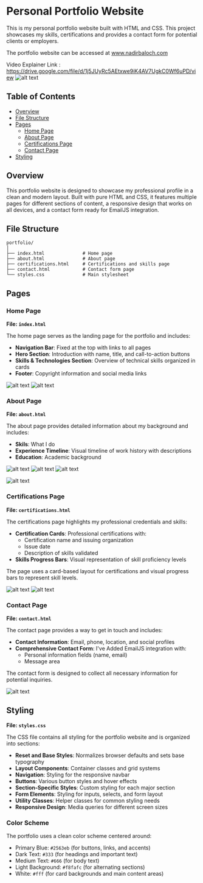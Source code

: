 # Personal Portfolio Website

This is my  personal portfolio website built with HTML and CSS. This project showcases my  skills, certifications and provides a contact form for potential clients or employers.



The portfolio website can be accessed at www.nadirbaloch.com

Video Explainer Link : https://drive.google.com/file/d/1j5JUyRc5AEtxwe9iK4AV7UgkC0Wf6uPD/view
![alt text](images/image-1.png)

## Table of Contents

- [Overview](#overview)
- [File Structure](#file-structure)
- [Pages](#pages)
  - [Home Page](#home-page)
  - [About Page](#about-page)
  - [Certifications Page](#certifications-page)
  - [Contact Page](#contact-page)
- [Styling](#styling)


## Overview

This portfolio website is designed to showcase my professional profile in a clean and modern layout. Built with pure HTML and CSS, it features multiple pages for different sections of content, a responsive design that works on all devices, and a contact form ready for EmailJS integration.

## File Structure

```
portfolio/
│
├── index.html              # Home page
├── about.html              # About page
├── certifications.html     # Certifications and skills page
├── contact.html            # Contact form page
└── styles.css              # Main stylesheet
```

## Pages

### Home Page

**File: `index.html`**

The home page serves as the landing page for the portfolio and includes:

- **Navigation Bar**: Fixed at the top with links to all pages
- **Hero Section**: Introduction with name, title, and call-to-action buttons
- **Skills & Technologies Section**: Overview of technical skills organized in cards
- **Footer**: Copyright information and social media links

![alt text](images/image-2.png)
![alt text](images/image-3.png)

### About Page

**File: `about.html`**

The about page provides detailed information about my background and includes:

- **Skils**: What I do
- **Experience Timeline**: Visual timeline of work history with descriptions
- **Education**: Academic background 

![alt text](images/image-5.png)
![alt text](images/image-6.png)
![alt text](images/image-7.png)

![alt text](images/image-8.png)



### Certifications Page

**File: `certifications.html`**

The certifications page highlights my professional credentials and skills:

- **Certification Cards**: Professional certifications with:
  - Certification name and issuing organization
  - Issue date
  - Description of skills validated
- **Skills Progress Bars**: Visual representation of skill proficiency levels

The page uses a card-based layout for certifications and visual progress bars to represent skill levels.

![alt text](images/image-9.png)
![alt text](images/image-10.png)

### Contact Page

**File: `contact.html`**

The contact page provides a way to get in touch and includes:

- **Contact Information**: Email, phone, location, and social profiles
- **Comprehensive Contact Form**: I've Added EmailJS integration with:
  - Personal information fields (name, email)
  - Message area

The contact form is designed to collect all necessary information for potential  inquiries.


![alt text](images/image-11.png)

## Styling

**File: `styles.css`**

The CSS file contains all styling for the portfolio website and is organized into sections:

- **Reset and Base Styles**: Normalizes browser defaults and sets base typography
- **Layout Components**: Container classes and grid systems
- **Navigation**: Styling for the responsive navbar
- **Buttons**: Various button styles and hover effects
- **Section-Specific Styles**: Custom styling for each major section
- **Form Elements**: Styling for inputs, selects, and form layout
- **Utility Classes**: Helper classes for common styling needs
- **Responsive Design**: Media queries for different screen sizes

### Color Scheme

The portfolio uses a clean color scheme centered around:
- Primary Blue: `#2563eb` (for buttons, links, and accents)
- Dark Text: `#333` (for headings and important text)
- Medium Text: `#666` (for body text)
- Light Background: `#f8fafc` (for alternating sections)
- White: `#fff` (for card backgrounds and main content areas)

